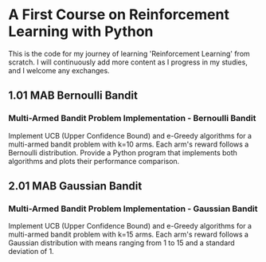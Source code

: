 # A First Course on Reinforcement Learning with Python

This is the code for my journey of learning 'Reinforcement Learning' from scratch. I will continuously add more content as I progress in my studies, and I welcome any exchanges.

## 1.01 MAB Bernoulli Bandit

### Multi-Armed Bandit Problem Implementation - Bernoulli Bandit

Implement UCB (Upper Confidence Bound) and e-Greedy algorithms for a multi-armed bandit problem with k=10 arms. Each arm's reward follows a Bernoulli distribution. Provide a Python program that implements both algorithms and plots their performance comparison.

## 2.01 MAB Gaussian Bandit

### Multi-Armed Bandit Problem Implementation - Gaussian Bandit

Implement UCB (Upper Confidence Bound) and e-Greedy algorithms for a multi-armed bandit problem with k=15 arms. Each arm's reward follows a Gaussian distribution with means ranging from 1 to 15 and a standard deviation of 1.
